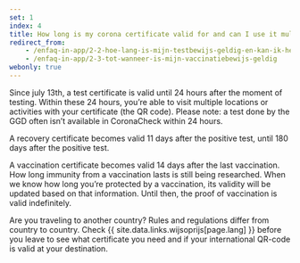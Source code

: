 ```yaml
---
set: 1
index: 4
title: How long is my corona certificate valid for and can I use it multiple times?	
redirect_from: 
    - /enfaq-in-app/2-2-hoe-lang-is-mijn-testbewijs-geldig-en-kan-ik-hem-meerdere-keren-gebruiken
    - /enfaq-in-app/2-3-tot-wanneer-is-mijn-vaccinatiebewijs-geldig
webonly: true
---
```

Since july 13th, a test certificate is valid until 24 hours after the moment of testing. Within these 24 hours, you’re able to visit multiple locations or activities with your certificate (the QR code). Please note: a test done by the GGD often isn’t available in CoronaCheck within 24 hours. 

A recovery certificate becomes valid 11 days after the positive test, until 180 days after the positive test.

A vaccination certificate becomes valid 14 days after the last vaccination. How long immunity from a vaccination lasts is still being researched. When we know how long you’re protected by a vaccination, its validity will be updated based on that information. Until then, the proof of vaccination is valid indefinitely.

Are you traveling to another country? Rules and regulations differ from country to country. Check {{ site.data.links.wijsoprijs[page.lang] }} before you leave to see what certificate you need and if your international QR-code is valid at your destination.
